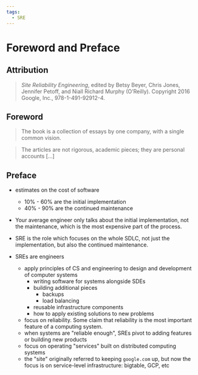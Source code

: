 ```yaml
---
tags:
  - SRE
---
```

# Foreword and Preface
## Attribution
> _Site Reliability Engineering_, edited by Betsy Beyer, Chris Jones, Jennifer Petoff, and Niall Richard Murphy (O’Reilly). Copyright 2016 Google, Inc., 978-1-491-92912-4.

## Foreword
> The book is a collection of essays by one company, with a single common vision.

> The articles are not rigorous, academic pieces; they are personal accounts \[...\]

## Preface
- estimates on the cost of software
	- 10% - 60% are the initial implementation
	- 40% - 90% are the continued maintenance
- Your average engineer only talks about the initial implementation, not the maintenance, which is the most expensive part of the process.
- SRE is the role which focuses on the whole SDLC, not just the implementation, but also the continued maintenance.

- SREs are engineers
	- apply principles of CS and engineering to design and development of computer systems
		- writing software for systems alongside SDEs
		- building additional pieces
			- backups
			- load balancing
		- reusable infrastructure components
		- how to apply existing solutions to new problems
	- focus on reliability. Some claim that reliability is the most important feature of a computing system.
	- when systems are "reliable enough", SREs pivot to adding features or building new products
	- focus on operating "services" built on distributed computing systems
	- the "site" originally referred to keeping `google.com` up, but now the focus is on service-level infrastructure: bigtable, GCP, etc

